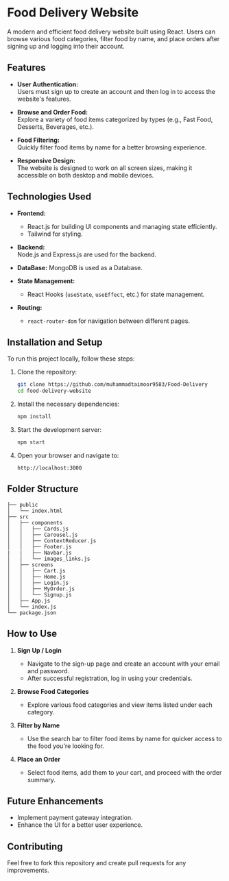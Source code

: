 # Food Delivery Website

A modern and efficient food delivery website built using React. Users can browse various food categories, filter food by name, and place orders after signing up and logging into their account.

## Features

- **User Authentication:**  
  Users must sign up to create an account and then log in to access the website's features.
  
- **Browse and Order Food:**  
  Explore a variety of food items categorized by types (e.g., Fast Food, Desserts, Beverages, etc.).

- **Food Filtering:**  
  Quickly filter food items by name for a better browsing experience.

- **Responsive Design:**  
  The website is designed to work on all screen sizes, making it accessible on both desktop and mobile devices.

## Technologies Used

- **Frontend:**  
  - React.js for building UI components and managing state efficiently.
  - Tailwind for styling.

- **Backend:**  
  Node.js and Express.js are used for the backend.
- **DataBase:**
  MongoDB is used as a Database.
- **State Management:**  
  - React Hooks (`useState`, `useEffect`, etc.) for state management.

- **Routing:**  
  - `react-router-dom` for navigation between different pages.

## Installation and Setup

To run this project locally, follow these steps:

1. Clone the repository:
   ```bash
   git clone https://github.com/muhammadtaimoor9583/Food-Delivery
   cd food-delivery-website
   ```

2. Install the necessary dependencies:
   ```bash
   npm install
   ```

3. Start the development server:
   ```bash
   npm start
   ```

4. Open your browser and navigate to:
   ```
   http://localhost:3000
   ```

## Folder Structure

```
├── public
│   └── index.html
├── src
│   ├── components
│   │   ├── Cards.js
│   │   ├── Carousel.js
│   │   ├── ContextReducer.js
│   │   ├── Footer.js
|   |   ├── Navbar.js
│   │   └── images_links.js
│   ├── screens
│   │   ├── Cart.js
│   │   ├── Home.js
│   │   ├── Login.js
│   │   ├── MyOrder.js
│   │   └── Signup.js
│   ├── App.js
│   └── index.js
└── package.json
```

## How to Use

1. **Sign Up / Login**  
   - Navigate to the sign-up page and create an account with your email and password.
   - After successful registration, log in using your credentials.

2. **Browse Food Categories**  
   - Explore various food categories and view items listed under each category.

3. **Filter by Name**  
   - Use the search bar to filter food items by name for quicker access to the food you're looking for.

4. **Place an Order**  
   - Select food items, add them to your cart, and proceed with the order summary.

## Future Enhancements
- Implement payment gateway integration.
- Enhance the UI for a better user experience.

## Contributing
Feel free to fork this repository and create pull requests for any improvements.
